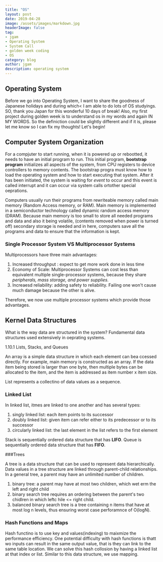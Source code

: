 ```yaml
---
title: "OS"
layout: post
date: 2019-04-28
image: /assets/images/markdown.jpg
headerImage: false
tag:
- jgam
- Operating System
- System Call
- golden week coding
- OS
category: blog
author: jgam
description: operating system
---
```


## Operating System

Before we go into Operating System, I want to share the goodness of Japanese holidays and during which< I am able to do lots of OS studyings. SO, thank you Japan for this wonderful 10 days of break! Also, my first project during golden week is to understand os in my words and again IN MY WORDS. So the definiction could be slightly different and if it is, please let me know so I can fix my thoughts! Let's begin!

## Computer System Organization

For a compjuter to start running, when it is powered up or rebootted, it needs to have an initial program to run. This initial program, **bootstrap program** initializes all aspects of the system, from CPU registers to device controllers to memory contents. The bootstrap progra must know how to load the operating system and how to start executing that system. After it has been initiated, the system is waiting for *event* to occur and this event is called interrupt and it can occur via system calls ortother special oeprations.

Computers usually run their programs from rewriteable memory called main memory (Random Access memory, or RAM). Main memory is implemented in a semiconductor technology called dynamic random access memory (DRAM). Because main memory is too small to store all needed programs and data and also it being volatile, (contents removed when power is turned off) secondary storage is needed and in here, computers save all the programs and data to ensure that the information is kept.

### Single Processor System VS Multiprocessor Systems

Multiprocessors have three main advantages:
1. Increased throughput : expect to get more work done in less time
2. Economy of Scale: Multiprocessor Systems can cost less than equivalent multiple single-processor systems, because they share *peripherals, mass storage, and power supplies.*
3. Increaesd reliability: adding safety to reliability. Failing one won't cause much damage because the other is alive.

Therefore, we now use multiple processor systems which provide those advantages.

## Kernel Data Structures

What is the way data are structured in the system? Fundamental data structures used extensively in oeprating systems.

1.10.1 Lists, Stacks, and Queues

An array is a simple data structure in which each element can bea ccessed directly. For example, main memory is constructed as an array. If the data item being stored is larger than one byte, then multiple bytes can be allocated to the item, and the item is addressed as item number x item size.

List represents a collectino of data values as a sequence.

### Linked List

In linked list, itmes are linked to one another and has several types:
1. singly linked list: each item points to its successor
2. doubly linked list: given item can refer either to its predecessor or to its successor
3. circularly linked list: the last element in the list refers to the first element

Stack is sequentially ordered data structure that has **LIFO**.
Queue is sequentially ordered data structure that has **FIFO**.

###Trees

A tree is a data structure that can be used to represent data hierarchically. Data values in a tree structure are linked through parent-child relationships. In a general tree, a parent may have an unlimited number of children.

1. binary tree: a parent may have at most two children, which wet erm the left and right child
2. binary search tree requires an ordering between the parent's two chidlren in which leftc hile <= right child.
3. balanced binary search tree is a tree containing n items that have at most log n levels, thus ensuring worst case perforamnce of O(logN).

### Hash Functions and Maps

Hash functino is to use key and values(indexing) to maixmize the performance efficiency. One potential difficulty with hash functions is thatt wo inputs can result in the same output value, that is they can link to the same table location. We can solve this hash collosion by having a linked list at that index or list. Similar to this data structure, we use mapping.

